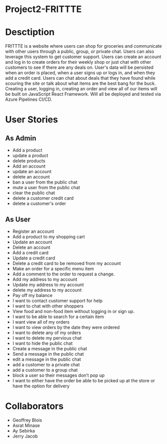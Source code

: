 # Project2-FRITTTE

# Desctiption
FRITTTE is a website where users can shop for groceries and communicate with other users through a public, group, or private chat. Users can also leverage this system to get customer support. Users can create an account and log in to create orders for their weekly shop or just chat with other customers to see if there are any deals on. User's data will be persisted when an order is placed, when a user signs up or logs in, and when they add a credit card. Users can chat about deals that they have found while scouring the site or talk about what items are the best bang for the buck. Creating a user, logging in, creating an order and view all of our items will be built on JavaScript React Framework. Will all be deployed and tested via Azure Pipelines CI/CD.


# User Stories

## As Admin
 - Add a product
 - update a product
 - delete products
 - Add an account
 - update an account
 - delete an account
 - ban a user from the public chat
 - mute a user from the public chat
 - clear the public chat
 - delete a customer credit card
 - delete a customer's order
## As User
 - Register an account
 - Add a product to my shopping cart
 - Update an account
 - Delete an account
 - Add a credit card
 - Update a credit card
 - Delete a credit card to be removed from my account
 - Make an order for a specific menu item
 - Add a comment to the order to request a change.
 - Add my address to my account
 - Update my address to my account
 - delete my address to my account
 - Pay off my balance
 - I want to contact customer support for help
 - I want to chat with other shoppers
 - View food and non-food item without logging in or sign up.
 - I want to be able to search for a certain item
 - I want view all of my orders
 - I want to view orders by the date they were ordered
 - I want to delete any of my orders
 - I want to delete my pervious chat
 - I want to hide the public chat
 - Create a message in the public chat
 - Send a message in the public chat
 - edit a message in the public chat
 - add a customer to a private chat
 - add a customer to a group chat
 - block a user so their messages don’t pop up
 - I want to either have the order be able to be picked up at the store or have the option for delivery

# Collaborators
- Geoffrey Blois
- Asrat Minase
- Ay Sebirka
- Jerry Jacob
